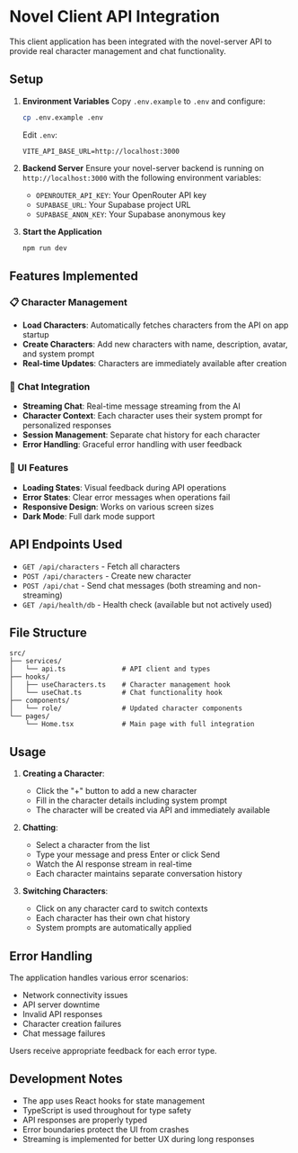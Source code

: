 # Novel Client API Integration

This client application has been integrated with the novel-server API to provide real character management and chat functionality.

## Setup

1. **Environment Variables**
   Copy `.env.example` to `.env` and configure:
   ```bash
   cp .env.example .env
   ```
   
   Edit `.env`:
   ```
   VITE_API_BASE_URL=http://localhost:3000
   ```

2. **Backend Server**
   Ensure your novel-server backend is running on `http://localhost:3000` with the following environment variables:
   - `OPENROUTER_API_KEY`: Your OpenRouter API key
   - `SUPABASE_URL`: Your Supabase project URL
   - `SUPABASE_ANON_KEY`: Your Supabase anonymous key

3. **Start the Application**
   ```bash
   npm run dev
   ```

## Features Implemented

### 📋 Character Management
- **Load Characters**: Automatically fetches characters from the API on app startup
- **Create Characters**: Add new characters with name, description, avatar, and system prompt
- **Real-time Updates**: Characters are immediately available after creation

### 💬 Chat Integration
- **Streaming Chat**: Real-time message streaming from the AI
- **Character Context**: Each character uses their system prompt for personalized responses
- **Session Management**: Separate chat history for each character
- **Error Handling**: Graceful error handling with user feedback

### 🎨 UI Features
- **Loading States**: Visual feedback during API operations
- **Error States**: Clear error messages when operations fail
- **Responsive Design**: Works on various screen sizes
- **Dark Mode**: Full dark mode support

## API Endpoints Used

- `GET /api/characters` - Fetch all characters
- `POST /api/characters` - Create new character
- `POST /api/chat` - Send chat messages (both streaming and non-streaming)
- `GET /api/health/db` - Health check (available but not actively used)

## File Structure

```
src/
├── services/
│   └── api.ts              # API client and types
├── hooks/
│   ├── useCharacters.ts    # Character management hook
│   └── useChat.ts          # Chat functionality hook
├── components/
│   └── role/               # Updated character components
└── pages/
    └── Home.tsx            # Main page with full integration
```

## Usage

1. **Creating a Character**:
   - Click the "+" button to add a new character
   - Fill in the character details including system prompt
   - The character will be created via API and immediately available

2. **Chatting**:
   - Select a character from the list
   - Type your message and press Enter or click Send
   - Watch the AI response stream in real-time
   - Each character maintains separate conversation history

3. **Switching Characters**:
   - Click on any character card to switch contexts
   - Each character has their own chat history
   - System prompts are automatically applied

## Error Handling

The application handles various error scenarios:
- Network connectivity issues
- API server downtime
- Invalid API responses
- Character creation failures
- Chat message failures

Users receive appropriate feedback for each error type.

## Development Notes

- The app uses React hooks for state management
- TypeScript is used throughout for type safety
- API responses are properly typed
- Error boundaries protect the UI from crashes
- Streaming is implemented for better UX during long responses